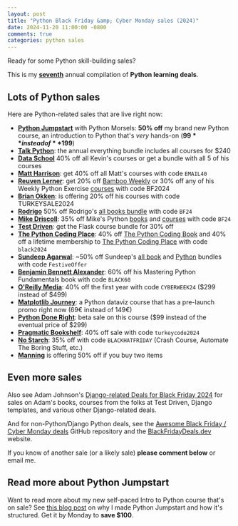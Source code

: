 ```yaml
---
layout: post
title: "Python Black Friday &amp; Cyber Monday sales (2024)"
date: 2024-11-20 11:00:00 -0800
comments: true
categories: python sales
---
```


Ready for some Python skill-building sales?

This is my **[seventh](https://treyhunner.com/blog/categories/sales/)** annual compilation of **Python learning deals**.


## Lots of Python sales

Here are Python-related sales that are live right now:

- **[Python Jumpstart][]** with Python Morsels: **50% off** my brand new Python course, an introduction to Python that's *very* hands-on (**$99** instead of **$199**)
- **[Talk Python][]**: the annual everything bundle includes all courses for $240
- **[Data School][]** 40% off all Kevin's courses or get a bundle with all 5 of his courses
- **[Matt Harrison][]**: get 40% off all Matt's courses with code `EMAIL40`
- **[Reuven Lerner][reuven]**: get 20% off [Bamboo Weekly](https://www.bambooweekly.com/bf2024) or 30% off any of his Weekly Python Exercise [courses](https://lernerpython.com) with code BF2024
- **[Brian Okken](https://courses.pythontest.com)**: is offering 20% off his courses with code TURKEYSALE2024
- **[Rodrigo][]** 50% off Rodrigo's [all books bundle](https://mathspp.gumroad.com/l/all-books-bundle/BF24) with code `BF24`
- **[Mike Driscoll][driscoll]**: 35% off Mike's Python [books][mike books] and [courses][mike courses] with code `BF24`
- **[Test Driven][]**: get the Flask course bundle for 30% off
- **[The Python Coding Place][]**: 40% off [The Python Coding Book](https://thepythoncodingplace.thinkific.com/enroll/2906653?coupon=black2024) and 40% off a lifetime membership to [The Python Coding Place](https://thepythoncodingplace.thinkific.com/cart/add_product/2731141?price_id=3865919&coupon=black2024) with code `black2024`
- **[Sundeep Agarwal][sundeep]**: ~50% off Sundeep's [all book][all book bundle] and [Python][python bundle] bundles with code `FestiveOffer`
- **[Benjamin Bennett Alexander][]**: 60% off his Mastering Python Fundamentals book with code `BLACK60`
- **[O'Reilly Media][oreilly]**: 40% off the first year with code `CYBERWEEK24` ($299 instead of $499)
- **[Matplotlib Journey](http://Matplotlib-journey.com)**: a Python dataviz course that has a pre-launch promo right now (69€ instead of 149€)
- **[Python Done Right](https://nodeledge.ai/courses/python-done-right)**: beta sale on this course ($99 instead of the eventual price of $299)
- **[Pragmatic Bookshelf][]**: 40% off sale with code `turkeycode2024`
- **[No Starch][]**: 35% off with code `BLACKHATFRIDAY` (Crash Course, Automate The Boring Stuff, etc.)
- **[Manning][]** is offering 50% off if you buy two items


## Even more sales

Also see Adam Johnson's [Django-related Deals for Black Friday 2024][adam post] for sales on Adam's books, courses from the folks at Test Driven, Django templates, and various other Django-related deals.

And for non-Python/Django Python deals, see the [Awesome Black Friday / Cyber Monday deals](https://github.com/trungdq88/Awesome-Black-Friday-Cyber-Monday#readme) GitHub repository and the [BlackFridayDeals.dev](https://blackfridaydeals.dev) website.

If you know of another sale (or a likely sale) **please comment below** or email me.


## Read more about Python Jumpstart

Want to read more about my new self-paced Intro to Python course that's on sale?
See [this blog post](https://treyhunner.com/2024/11/new-python-jumpstart-course/) on why I made Python Jumpstart and how it's structured.
Get it by Monday to **save $100**.


[python jumpstart]: https://www.pythonmorsels.com/courses/jumpstart/overview/
[adam post]: https://adamj.eu/tech/2024/11/18/django-black-friday-deals-2024/
[oreilly]: https://learning.oreilly.com/signup/?promotion_code=CYBERWEEK24
[talk python]: http://talkpython.fm/black-friday
[data school]: https://courses.dataschool.io/black-friday
[brian okken]: https://courses.pythontest.com/
[reuven]: https://lernerpython.com/
[driscoll]: https://www.blog.pythonlibrary.org
[mike books]: https://driscollis.gumroad.com/
[mike courses]: https://www.teachmepython.com/
[rodrigo]: https://mathspp.gumroad.com/
[sundeep]: https://learnbyexample.gumroad.com
[all book bundle]: https://learnbyexample.gumroad.com/l/all-books/FestiveOffer
[python bundle]: https://learnbyexample.gumroad.com/l/python-bundle/FestiveOffer
[regex]: https://learnbyexample.gumroad.com/l/py_regex/FestiveOffer
[pragmatic bookshelf]: https://pragprog.com/
[The Python Coding Place]: https://thepythoncodingplace.com/membership/
[pragmatic bookshelf]: https://pragprog.com/
[manning]: https://www.manning.com/catalog#section-50
[no starch]: https://nostarch.com/catalog/python
[Test Driven]: https://testdriven.io/bundle/flask-black-friday/?ref=blackfridaydealsdotdev
[benjamin bennett alexander]: https://benjaminb.gumroad.com/l/xjgtb/bLACK60
[matt harrison]: https://store.metasnake.com/?coupon=EMAIL40
